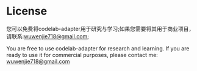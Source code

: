 # License

您可以免费将codelab-adapter用于研究与学习;如果您需要将其用于商业项目，请联系:wuwenjie718@gmail.com;


You are free to use codelab-adapter for research and learning. If you are ready to use it for commercial purposes, please contact me: wuwenjie718@gmail.com